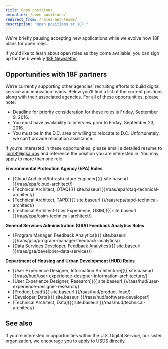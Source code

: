 ```yaml
---
title: Open positions
permalink: /open-positions/
redirect_from: /roles-and-teams/
description: "Open positions at 18F."
---
```


We're briefly pausing accepting new applications while we evolve how 18F plans for open roles.

If you'd like to learn about open roles as they come available, you can sign up for the biweekly [18F Newsletter](https://18f.gsa.gov/#newsletter).

## Opportunities with 18F partners
We’re currently supporting other agencies’ recruiting efforts to build digital service and innovation teams. Below you’ll find a list of the current positions along with their associated agencies. For all of these opportunities, please note:

- Deadline for priority consideration for these roles is Friday, September 9, 2016.
- You must have availability to interview prior to Friday, September 23, 2016.
- You must be in the D.C. area or willing to relocate to D.C. Unfortunately, we can’t provide relocation assistance.

If you’re interested in these opportunities, please email a detailed resume to [join18f@gsa.gov](mailto:join18f@gsa.gov) and reference the position you are interested in. You may apply to more than one role.

**Environmental Protection Agency (EPA) Roles**

- [Cloud Architect/Infrastructure Engineer]({{ site.baseurl }}/raas/epa/cloud-architect/) 
- [Technical Architect, OTAQ]({{ site.baseurl }}/raas/epa/otaq-technical-architect/) 
- [Technical Architect, TAPD]({{ site.baseurl }}/raas/epa/tapd-technical-architect/) 
- [Technical Architect-User Experience, OSIM]({{ site.baseurl }}/raas/epa/osim-technical-architect/)

**General Services Administration (GSA) Feedback Analytics Roles**

- [Program Manager, Feedback Analytics]({{ site.baseurl }}/raas/gsa/program-manager-feedback-analytics/)
- [Data Services Developer, Feedback Analytics]({{ site.baseurl }}/raas/gsa/developer-data-services/)

**Department of Housing and Urban Development (HUD) Roles**

- [User Experience Designer, Information Architecture]({{ site.baseurl }}/raas/hud/user-experience-designer-information-architecture/)
- [User Experience Designer, Research]({{ site.baseurl }}/raas/hud/user-experience-designer-research/)
- [Product Lead]({{ site.baseurl }}/raas/hud/product-lead/)
- [Developer, Data]({{ site.baseurl }}/raas/hud/software-developer/)
- [Technical Architect, Data]({{ site.baseurl }}/raas/hud/technical-architect/)

## See also

If you're interested in opportunities within the U.S. Digital Service, our sister organization, we encourage you to [apply to USDS directly](https://www.usds.gov/join).
